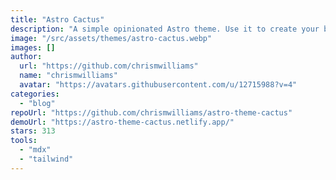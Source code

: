 ```yaml
---
title: "Astro Cactus"
description: "A simple opinionated Astro theme. Use it to create your blog or website."
image: "/src/assets/themes/astro-cactus.webp"
images: []
author:
  url: "https://github.com/chrismwilliams"
  name: "chrismwilliams"
  avatar: "https://avatars.githubusercontent.com/u/12715988?v=4"
categories:
  - "blog"
repoUrl: "https://github.com/chrismwilliams/astro-theme-cactus"
demoUrl: "https://astro-theme-cactus.netlify.app/"
stars: 313
tools:
  - "mdx"
  - "tailwind"
---
```

